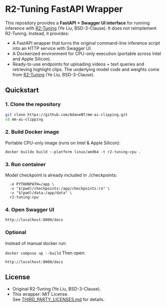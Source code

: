 # R2-Tuning FastAPI Wrapper 

This repository provides a **FastAPI + Swagger UI interface** for running inference with [R2-Tuning](https://github.com/yeliudev/R2-Tuning) (Ye Liu, BSD-3-Clause). It does not reimplement R2-Tuning. Instead, it provides:
- A FastAPI wrapper that turns the original command-line inference script into an HTTP service with Swagger UI.
- A Dockerized environment for CPU-only execution (portable across Intel and Apple Silicon).
- Ready-to-use endpoints for uploading videos + text queries and retrieving highlight clips.
The underlying model code and weights come from [R2-Tuning](https://github.com/yeliudev/R2-Tuning) (Ye Liu, BSD-3-Clause).  

## Quickstart

### 1. Clone the repository
```bash
git clone https://github.com/AdaneNT/mm-ai-clipping.git
cd mm-ai-clipping
```
###  2. Build Docker image
Portable CPU-only image (runs on Intel & Apple Silicon):
```
docker buildx build --platform linux/amd64 -t r2-tuning:cpu .
```
### 3. Run container
Model checkpoint is already included in ./checkpoints:
```docker run --rm -p 8000:8000 \
  -e PYTHONPATH=/app \
  -v "$(pwd)/checkpoints:/app/checkpoints:ro" \
  -v "$(pwd)/data:/app/data" \
  r2-tuning:cpu
```
### 4. Open Swagger UI
```http://localhost:8000/docs```

### Optional
Instead of manual docker run:

```docker compose up --build```
Then open:

```http://localhost:8000/docs```

## License 

- Original R2-Tuning (Ye Liu, BSD-3-Clause).  
- This wrapper: MIT License.  
See [THIRD_PARTY_LICENSES.md](THIRD_PARTY_LICENSES.md) for details.




